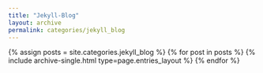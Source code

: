 ```yaml
---
title: "Jekyll-Blog"
layout: archive
permalink: categories/jekyll_blog
---
```


{% assign posts = site.categories.jekyll_blog %}
{% for post in posts %} {% include archive-single.html type=page.entries_layout %} {% endfor %}